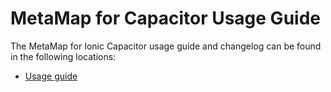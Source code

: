 # MetaMap for Capacitor Usage Guide

The MetaMap for Ionic Capacitor usage guide and changelog can be found in the following locations:

* [Usage guide](https://github.com/GetMetaMap/metamap-capacitor-plugin/blob/main/docs/metaMap-capacitor.md)
